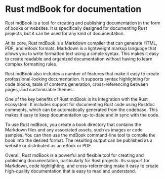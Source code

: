 # Rust mdBook for documentation

Rust mdBook is a tool for creating and publishing documentation in the form of books or websites. It is specifically designed for documenting Rust projects, but it can be used for any kind of documentation.

At its core, Rust mdBook is a Markdown compiler that can generate HTML, PDF, and eBook formats. Markdown is a lightweight markup language that allows you to write formatted text using a simple syntax. This makes it easy to create readable and organized documentation without having to learn complex formatting rules.

Rust mdBook also includes a number of features that make it easy to create professional-looking documentation. It supports syntax highlighting for code blocks, table of contents generation, cross-referencing between pages, and customizable themes.

One of the key benefits of Rust mdBook is its integration with the Rust ecosystem. It includes support for documenting Rust code using Rustdoc comments, which can be automatically generated from the codebase. This makes it easy to keep documentation up-to-date and in sync with the code.

To use Rust mdBook, you create a book directory that contains the Markdown files and any associated assets, such as images or code samples. You can then use the mdBook command-line tool to compile the book into the desired format. The resulting output can be published as a website or distributed as an eBook or PDF.

Overall, Rust mdBook is a powerful and flexible tool for creating and publishing documentation, particularly for Rust projects. Its support for Markdown, code highlighting, and cross-referencing make it easy to create high-quality documentation that is easy to read and understand.
